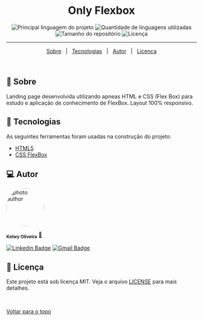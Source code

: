 
<h1 align="center">Only Flexbox</h1>

<p align="center">
  <img alt="Principal linguagem do projeto" src="https://img.shields.io/github/languages/top/kelwys/only-flexbox?color=56BEB8">

  <img alt="Quantidade de linguagens utilizadas" src="https://img.shields.io/github/languages/count/kelwys/only-flexbox?color=56BEB8">

  <img alt="Tamanho do repositório" src="https://img.shields.io/github/repo-size/kelwys/only-flexbox?color=56BEB8">

  <img alt="Licença" src="https://img.shields.io/github/license/kelwys/only-flexbox?color=56BEB8">
</p>

<hr>

<p align="center">
  <a href="#dart-sobre">Sobre</a> &#xa0; | &#xa0; 
  <a href="#rocket-tecnologias">Tecnologias</a> &#xa0; | &#xa0;
  <a href="#laptop-autor">Autor</a> &#xa0; | &#xa0;
  <a href="#computer-licença">Licença</a> 
</p>

<br>

## :dart: Sobre ##

Landing page desenvolvida utilizando apneas HTML e CSS (Flex Box) para estudo e aplicação de conhecimento de FlexBox. 
Layout 100% responsivo.


## :rocket: Tecnologias ##

As seguintes ferramentas foram usadas na construção do projeto:

- [HTML5](https://developer.mozilla.org/pt-BR/docs/Web/Guide/HTML/HTML5)
- [CSS FlexBox](https://www.alura.com.br/artigos/css-guia-do-flexbox)

## :computer: Autor ##

<img style="border-radius: 50% !important;" src="https://kelwys.github.io/images/avatar.png" width="100px;" alt="photo author"/>

 <sub><b>Kelwy Oliveira</b></sub></a> <a href="https://www.linkedin.com/in/kelwyoliveira/" title="kelwy`s linkedin">🚀</a>
 <br />

[![Linkedin Badge](https://img.shields.io/badge/-Kelwy-1692B4?style=for-the-badge&logo=Linkedin&logoColor=white&link=https://www.linkedin.com/in/kelwyoliveira/)](https://www.linkedin.com/in/kelwyoliveira/)
[![Gmail Badge](https://img.shields.io/badge/-kelwyduarte@gmail.com-4682B4?style=for-the-badge&logo=Gmail&logoColor=white&link=mailto:kelwyduarte@gmail.com)](mailto:kelwyduarte@gmail.com)

## :memo: Licença ##

Este projeto está sob licença MIT. Veja o arquivo [LICENSE](LICENSE) para mais detalhes.

&#xa0;

<a href="#top">Voltar para o topo</a>
